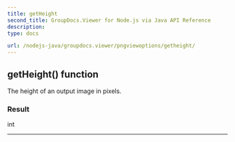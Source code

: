 ```yaml
---
title: getHeight
second_title: GroupDocs.Viewer for Node.js via Java API Reference
description: 
type: docs

url: /nodejs-java/groupdocs.viewer/pngviewoptions/getheight/
---
```


## getHeight()  function

 The height of an output image in pixels.
 

### Result
int


---


